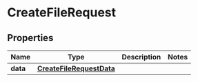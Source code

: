 

# CreateFileRequest


## Properties

Name | Type | Description | Notes
------------ | ------------- | ------------- | -------------
**data** | [**CreateFileRequestData**](CreateFileRequestData.md) |  | 



